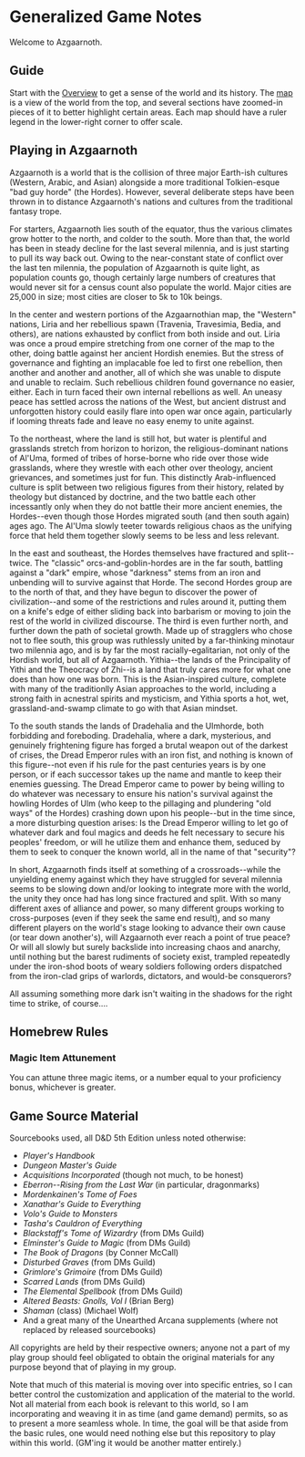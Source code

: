 # Generalized Game Notes
Welcome to Azgaarnoth.

## Guide
Start with the [Overview](Overview.md) to get a sense of the world and its history. The [map](Azgaarnoth.jpeg) is a view of the world from the top, and several sections have zoomed-in pieces of it to better highlight certain areas. Each map should have a ruler legend in the lower-right corner to offer scale.

## Playing in Azgaarnoth
Azgaarnoth is a world that is the collision of three major Earth-ish cultures (Western, Arabic, and Asian) alongside a more traditional Tolkien-esque "bad guy horde" (the Hordes). However, several deliberate steps have been thrown in to distance Azgaarnoth's nations and cultures from the traditional fantasy trope.

For starters, Azgaarnoth lies south of the equator, thus the various climates grow hotter to the north, and colder to the south. More than that, the world has been in steady decline for the last several milennia, and is just starting to pull its way back out. Owing to the near-constant state of conflict over the last ten milennia, the population of Azgaarnoth is quite light, as population counts go, though certainly large numbers of creatures that would never sit for a census count also populate the world. Major cities are 25,000 in size; most cities are closer to 5k to 10k beings.

In the center and western portions of the Azgaarnothian map, the "Western" nations, Liria and her rebellious spawn (Travenia, Travesimia, Bedia, and others), are nations exhausted by conflict from both inside and out. Liria was once a proud empire stretching from one corner of the map to the other, doing battle against her ancient Hordish enemies. But the stress of governance and fighting an implacable foe led to first one rebellion, then another and another and another, all of which she was unable to dispute and unable to reclaim. Such rebellious children found governance no easier, either. Each in turn faced their own internal rebellions as well. An uneasy peace has settled across the nations of the West, but ancient distrust and unforgotten history could easily flare into open war once again, particularly if looming threats fade and leave no easy enemy to unite against.

To the northeast, where the land is still hot, but water is plentiful and grasslands stretch from horizon to horizon, the religious-dominant nations of Al'Uma, formed of tribes of horse-borne who ride over those wide grasslands, where they wrestle with each other over theology, ancient grievances, and sometimes just for fun. This distinctly Arab-influenced culture is split between two religious figures from their history, related by theology but distanced by doctrine, and the two battle each other incessantly only when they do not battle their more ancient enemies, the Hordes--even though those Hordes migrated south (and then south again) ages ago. The Al'Uma slowly teeter towards religious chaos as the unifying force that held them together slowly seems to be less and less relevant.

In the east and southeast, the Hordes themselves have fractured and split--twice. The "classic" orcs-and-goblin-hordes are in the far south, battling against a "dark" empire, whose "darkness" stems from an iron and unbending will to survive against that Horde. The second Hordes group are to the north of that, and they have begun to discover the power of civilization--and some of the restrictions and rules around it, putting them on a knife's edge of either sliding back into barbarism or moving to join the rest of the world in civilized discourse. The third is even further north, and further down the path of societal growth. Made up of stragglers who chose not to flee south, this group was ruthlessly united by a far-thinking minotaur two milennia ago, and is by far the most racially-egalitarian, not only of the Hordish world, but all of Azgaarnoth. Yithia--the lands of the Principality of Yithi and the Theocracy of Zhi--is a land that truly cares more for what one does than how one was born. This is the Asian-inspired culture, complete with many of the traditionlly Asian approaches to the world, including a strong faith in acnestral spirits and mysticism, and Yithia sports a hot, wet, grassland-and-swamp climate to go with that Asian mindset.

To the south stands the lands of Dradehalia and the Ulmhorde, both forbidding and foreboding. Dradehalia, where a dark, mysterious, and genuinely frightening figure has forged a brutal weapon out of the darkest of crises, the Dread Emperor rules with an iron fist, and nothing is known of this figure--not even if his rule for the past centuries years is by one person, or if each successor takes up the name and mantle to keep their enemies guessing. The Dread Emperor came to power by being willing to do whatever was necessary to ensure his nation's survival against the howling Hordes of Ulm (who keep to the pillaging and plundering "old ways" of the Hordes) crashing down upon his people--but in the time since, a more disturbing question arises: Is the Dread Emperor willing to let go of whatever dark and foul magics and deeds he felt necessary to secure his peoples' freedom, or will he utilize them and enhance them, seduced by them to seek to conquer the known world, all in the name of that "security"?

In short, Azgaarnoth finds itself at something of a crossroads--while the unyielding enemy against which they have struggled for several milennia seems to be slowing down and/or looking to integrate more with the world, the unity they once had has long since fractured and split. With so many different axes of alliance and power, so many different groups working to cross-purposes (even if they seek the same end result), and so many different players on the world's stage looking to advance their own cause (or tear down another's), will Azgaarnoth ever reach a point of true peace? Or will all slowly but surely backslide into increasing chaos and anarchy, until nothing but the barest rudiments of society exist, trampled repeatedly under the iron-shod boots of weary soldiers following orders dispatched from the iron-clad grips of warlords, dictators, and would-be consquerors?

All assuming something more dark isn't waiting in the shadows for the right time to strike, of course....

## Homebrew Rules

### Magic Item Attunement
You can attune three magic items, or a number equal to your proficiency bonus, whichever is greater.

## Game Source Material
Sourcebooks used, all D&D 5th Edition unless noted otherwise:
* *Player's Handbook*
* *Dungeon Master's Guide*
* *Acquisitions Incorporated* (though not much, to be honest)
* *Eberron--Rising from the Last War* (in particular, dragonmarks)
* *Mordenkainen's Tome of Foes*
* *Xanathar's Guide to Everything*
* *Volo's Guide to Monsters*
* *Tasha's Cauldron of Everything*
* *Blackstaff's Tome of Wizardry* (from DMs Guild)
* *Elminster's Guide to Magic* (from DMs Guild)
* *The Book of Dragons* (by Conner McCall)
* *Disturbed Graves* (from DMs Guild)
* *Grimlore's Grimoire* (from DMs Guild)
* *Scarred Lands* (from DMs Guild)
* *The Elemental Spellbook* (from DMs Guild)
* *Altered Beasts: Gnolls, Vol I* (Brian Berg)
* *Shaman* (class) (Michael Wolf)
* And a great many of the Unearthed Arcana supplements (where not replaced by released sourcebooks)

All copyrights are held by their respective owners; anyone not a part of my play group should feel obligated to obtain the original materials for any purpose beyond that of playing in my group.

Note that much of this material is moving over into specific entries, so I can better control the customization and application of the material to the world. Not all material from each book is relevant to this world, so I am incorporating and weaving it in as time (and game demand) permits, so as to present a more seamless whole. In time, the goal will be that aside from the basic rules, one would need nothing else but this repository to play within this world. (GM'ing it would be another matter entirely.)
